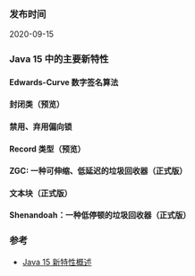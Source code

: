 
### 发布时间
2020-09-15

### Java 15 中的主要新特性
#### Edwards-Curve 数字签名算法

#### 封闭类（预览）

#### 禁用、弃用偏向锁

#### Record 类型（预览）

#### ZGC: 一种可伸缩、低延迟的垃圾回收器（正式版）

#### 文本块（正式版）

#### Shenandoah：一种低停顿的垃圾回收器（正式版）

### 参考

- [Java 15 新特性概述](https://developer.ibm.com/zh/articles/the-new-features-of-java-15/)